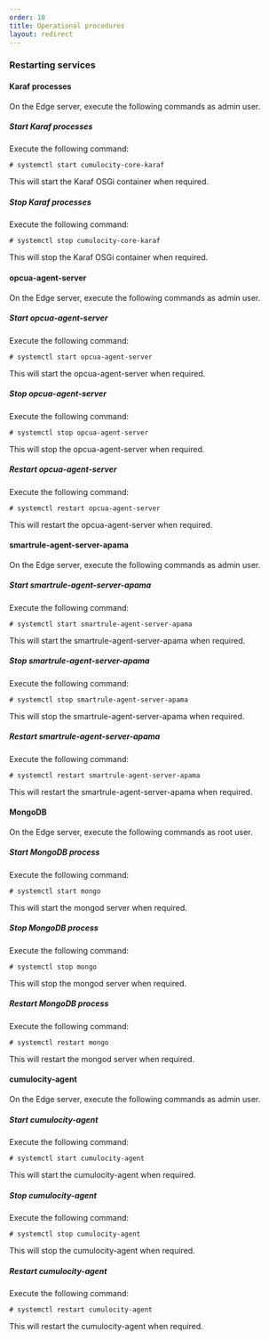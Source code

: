 ```yaml
---
order: 10
title: Operational procedures
layout: redirect
---
```


### Restarting services

#### Karaf processes

On the Edge server, execute the following commands as admin user. 

##### Start Karaf processes

Execute the following command:

	# systemctl start cumulocity-core-karaf

This will start the Karaf OSGi container when required. 

##### Stop Karaf processes

Execute the following command:

	# systemctl stop cumulocity-core-karaf

This will stop the Karaf OSGi container when required. 

#### opcua-agent-server

On the Edge server, execute the following commands as admin user. 

##### Start opcua-agent-server

Execute the following command:

	# systemctl start opcua-agent-server

This will start the opcua-agent-server when required. 

##### Stop opcua-agent-server

Execute the following command:

	# systemctl stop opcua-agent-server

This will stop the opcua-agent-server when required. 

##### Restart opcua-agent-server

Execute the following command:

	# systemctl restart opcua-agent-server

This will restart the opcua-agent-server when required. 

#### smartrule-agent-server-apama

On the Edge server, execute the following commands as admin user. 

##### Start smartrule-agent-server-apama

Execute the following command:

	# systemctl start smartrule-agent-server-apama

This will start the smartrule-agent-server-apama when required. 

##### Stop smartrule-agent-server-apama

Execute the following command:

	# systemctl stop smartrule-agent-server-apama

This will stop the smartrule-agent-server-apama when required. 

##### Restart smartrule-agent-server-apama

Execute the following command:

	# systemctl restart smartrule-agent-server-apama

This will restart the smartrule-agent-server-apama when required. 

#### MongoDB

On the Edge server, execute the following commands as root user.

##### Start MongoDB process
Execute the following command:

	# systemctl start mongo

This will start the mongod server when required. 

##### Stop MongoDB process

Execute the following command:

	# systemctl stop mongo

This will stop the mongod server when required. 

##### Restart MongoDB process

Execute the following command:

	# systemctl restart mongo

This will restart the mongod server when required. 

#### cumulocity-agent

On the Edge server, execute the following commands as admin user. 

##### Start cumulocity-agent

Execute the following command:

	# systemctl start cumulocity-agent

This will start the cumulocity-agent when required. 

##### Stop cumulocity-agent

Execute the following command:

	# systemctl stop cumulocity-agent

This will stop the cumulocity-agent when required. 

##### Restart cumulocity-agent

Execute the following command:

	# systemctl restart cumulocity-agent

This will restart the cumulocity-agent when required. 

